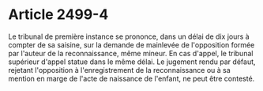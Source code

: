 # Article 2499-4

Le tribunal de première instance se prononce, dans un délai de dix jours à compter de sa saisine, sur la demande de mainlevée de l'opposition formée par l'auteur de la reconnaissance, même mineur.   En cas d'appel, le tribunal supérieur d'appel statue dans le même délai.   Le jugement rendu par défaut, rejetant l'opposition à l'enregistrement de la reconnaissance ou à sa mention en marge de l'acte de naissance de l'enfant, ne peut être contesté.
